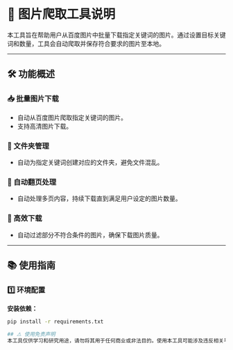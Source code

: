 # 🐗 图片爬取工具说明

本工具旨在帮助用户从百度图片中批量下载指定关键词的图片。通过设置目标关键词和数量，工具会自动爬取并保存符合要求的图片至本地。

---

## 🛠️ 功能概述

### 📥 批量图片下载
- 自动从百度图片爬取指定关键词的图片。
- 支持高清图片下载。

### 📂 文件夹管理
- 自动为指定关键词创建对应的文件夹，避免文件混乱。

### 🔄 自动翻页处理
- 自动处理多页内容，持续下载直到满足用户设定的图片数量。

### 🚀 高效下载
- 自动过滤部分不符合条件的图片，确保下载图片质量。

---

## 📚 使用指南

### 1️⃣ 环境配置

**安装依赖：**
```bash
pip install -r requirements.txt

## ⚠ 使用免责声明
本工具仅供学习和研究用途，请勿将其用于任何商业或非法目的。使用本工具可能涉及违反相关平台的使用协议或法律法规的风险，用户需自行承担由此产生的后果。开发者不对因使用本工具而导致的任何直接或间接损失承担责任。
